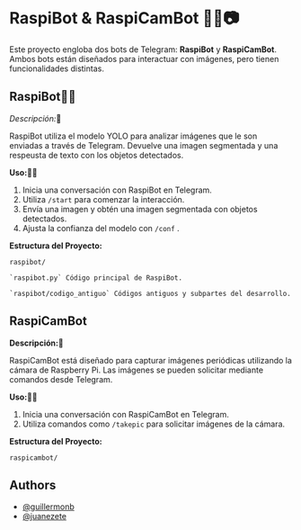 # RaspiBot & RaspiCamBot 🤖🍓📷
Este proyecto engloba dos bots de Telegram: **RaspiBot** y **RaspiCamBot**. Ambos bots están diseñados para interactuar con imágenes, pero tienen funcionalidades distintas.

## RaspiBot🤖👀
*Descripción:*📜

RaspiBot utiliza el modelo YOLO para analizar imágenes que le son enviadas a través de Telegram. Devuelve una imagen segmentada y una respeusta de texto con los objetos detectados.

**Uso:**👨‍💻

1. Inicia una conversación con RaspiBot en Telegram.
2. Utiliza `/start` para comenzar la interacción.
3. Envía una imagen y obtén una imagen segmentada con objetos detectados.
4. Ajusta la confianza del modelo con `/conf` <valor>.

**Estructura del Proyecto:**

`raspibot/` 

    `raspibot.py` Código principal de RaspiBot.

    `raspibot/codigo_antiguo` Códigos antiguos y subpartes del desarrollo.


## RaspiCamBot
**Descripción:**📜

RaspiCamBot está diseñado para capturar imágenes periódicas utilizando la cámara de Raspberry Pi. Las imágenes se pueden solicitar mediante comandos desde Telegram.

**Uso:**👨‍💻

1. Inicia una conversación con RaspiCamBot en Telegram.
2. Utiliza comandos como `/takepic` para solicitar imágenes de la cámara.


**Estructura del Proyecto:**

`raspicambot/` 


## Authors

- [@guillermonb](https://github.com/guillermonb)
- [@juanezete](https://github.com/juanezete)


